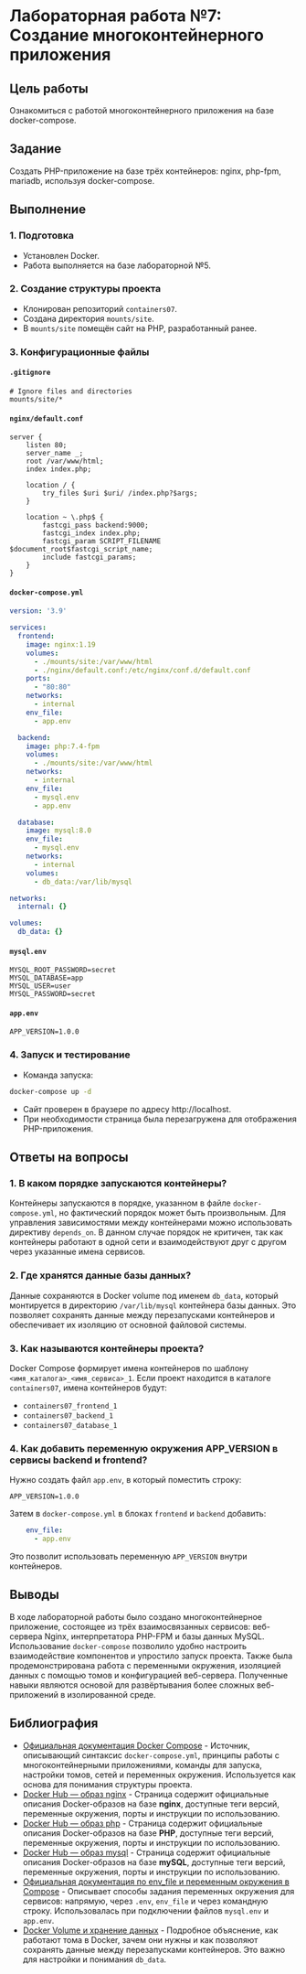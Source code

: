 # Лабораторная работа №7: Создание многоконтейнерного приложения

## Цель работы
Ознакомиться с работой многоконтейнерного приложения на базе docker-compose.

## Задание
Создать PHP-приложение на базе трёх контейнеров: nginx, php-fpm, mariadb, используя docker-compose.

## Выполнение

### 1. Подготовка
- Установлен Docker.
- Работа выполняется на базе лабораторной №5.

### 2. Создание структуры проекта
- Клонирован репозиторий `containers07`.
- Создана директория `mounts/site`.
- В `mounts/site` помещён сайт на PHP, разработанный ранее.

### 3. Конфигурационные файлы

#### `.gitignore`
```gitignore
# Ignore files and directories
mounts/site/*
```

#### `nginx/default.conf`
```nginx
server {
    listen 80;
    server_name _;
    root /var/www/html;
    index index.php;

    location / {
        try_files $uri $uri/ /index.php?$args;
    }

    location ~ \.php$ {
        fastcgi_pass backend:9000;
        fastcgi_index index.php;
        fastcgi_param SCRIPT_FILENAME $document_root$fastcgi_script_name;
        include fastcgi_params;
    }
}
```

#### `docker-compose.yml`
```yaml
version: '3.9'

services:
  frontend:
    image: nginx:1.19
    volumes:
      - ./mounts/site:/var/www/html
      - ./nginx/default.conf:/etc/nginx/conf.d/default.conf
    ports:
      - "80:80"
    networks:
      - internal
    env_file:
      - app.env

  backend:
    image: php:7.4-fpm
    volumes:
      - ./mounts/site:/var/www/html
    networks:
      - internal
    env_file:
      - mysql.env
      - app.env

  database:
    image: mysql:8.0
    env_file:
      - mysql.env
    networks:
      - internal
    volumes:
      - db_data:/var/lib/mysql

networks:
  internal: {}

volumes:
  db_data: {}
```

#### `mysql.env`
```env
MYSQL_ROOT_PASSWORD=secret
MYSQL_DATABASE=app
MYSQL_USER=user
MYSQL_PASSWORD=secret
```

#### `app.env`
```env
APP_VERSION=1.0.0
```

### 4. Запуск и тестирование
- Команда запуска:
```bash
docker-compose up -d
```
- Сайт проверен в браузере по адресу http://localhost.
- При необходимости страница была перезагружена для отображения PHP-приложения.

## Ответы на вопросы

### 1. В каком порядке запускаются контейнеры?
Контейнеры запускаются в порядке, указанном в файле `docker-compose.yml`, но фактический порядок может быть произвольным. Для управления зависимостями между контейнерами можно использовать директиву `depends_on`. В данном случае порядок не критичен, так как контейнеры работают в одной сети и взаимодействуют друг с другом через указанные имена сервисов.

### 2. Где хранятся данные базы данных?
Данные сохраняются в Docker volume под именем `db_data`, который монтируется в директорию `/var/lib/mysql` контейнера базы данных. Это позволяет сохранять данные между перезапусками контейнеров и обеспечивает их изоляцию от основной файловой системы.

### 3. Как называются контейнеры проекта?
Docker Compose формирует имена контейнеров по шаблону `<имя_каталога>_<имя_сервиса>_1`. Если проект находится в каталоге `containers07`, имена контейнеров будут:
- `containers07_frontend_1`
- `containers07_backend_1`
- `containers07_database_1`

### 4. Как добавить переменную окружения APP_VERSION в сервисы backend и frontend?
Нужно создать файл `app.env`, в который поместить строку:
```env
APP_VERSION=1.0.0
```
Затем в `docker-compose.yml` в блоках `frontend` и `backend` добавить:
```yaml
    env_file:
      - app.env
```
Это позволит использовать переменную `APP_VERSION` внутри контейнеров.

## Выводы
В ходе лабораторной работы было создано многоконтейнерное приложение, состоящее из трёх взаимосвязанных сервисов: веб-сервера Nginx, интерпретатора PHP-FPM и базы данных MySQL. Использование `docker-compose` позволило удобно настроить взаимодействие компонентов и упростило запуск проекта. Также была продемонстрирована работа с переменными окружения, изоляцией данных с помощью томов и конфигурацией веб-сервера. Полученные навыки являются основой для развёртывания более сложных веб-приложений в изолированной среде.


## Библиография

- [Официальная документация Docker Compose](https://docs.docker.com/compose/) - Источник, описывающий синтаксис `docker-compose.yml`, принципы работы с многоконтейнерными приложениями, команды для запуска, настройки томов, сетей и переменных окружения. Используется как основа для понимания структуры проекта.
- [Docker Hub — образ nginx](https://hub.docker.com/_/nginx) - Страница содержит официальные описания Docker-образов на базе **nginx**, доступные теги версий, переменные окружения, порты и инструкции по использованию.
- [Docker Hub — образ php](https://hub.docker.com/_/php) - Страница содержит официальные описания Docker-образов на базе **PHP**, доступные теги версий, переменные окружения, порты и инструкции по использованию.
- [Docker Hub — образ mysql](https://hub.docker.com/_/mysql) - Страница содержит официальные описания Docker-образов на базе **mySQL**, доступные теги версий, переменные окружения, порты и инструкции по использованию.
- [Официальная документация по env_file и переменным окружения в Compose](https://docs.docker.com/compose/environment-variables/) - Описывает способы задания переменных окружения для сервисов: напрямую, через `.env`, `env_file` и через командную строку. Использовалась при подключении файлов `mysql.env` и `app.env`.
- [Docker Volume и хранение данных](https://docs.docker.com/storage/volumes/) - Подробное объяснение, как работают тома в Docker, зачем они нужны и как позволяют сохранять данные между перезапусками контейнеров. Это важно для настройки и понимания `db_data`.
